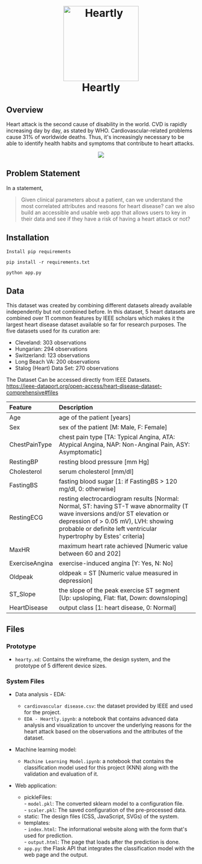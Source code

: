 <h1 align="center">
  <br>
  <a href="https://imgur.com/a/ccj88sU"><img src="https://imgur.com/i6jVtjj.png" title="source: imgur.com" alt="Heartly" width="200" /></a>
  <br>
  Heartly
  <br>
</h1>


## Overview
Heart attack is the second cause of disability in the world. CVD is rapidly increasing day by day, as stated by WHO. Cardiovascular-related problems cause 31% of worldwide deaths. Thus, it's increasingly necessary to be able to identify health habits and symptoms that contribute to heart attacks.

<center><img src='https://i.pinimg.com/originals/87/45/76/874576ebe081d0b3cc15c1a519dcb6c1.gif'></center>


## Problem Statement
In a statement,

> Given clinical parameters about a patient, can we understand the most correlated attributes and reasons for heart disease? can we also build an accessible and usable web app that allows users to key in their data and see if they have a risk of having a heart attack or not?


## Installation

```
Install pip requirements
```

```
pip install -r requirements.txt
```

```
python app.py
```

## Data
This dataset was created by combining different datasets already available independently but not combined before. In this dataset, 5 heart datasets are combined over 11 common features by IEEE scholars which makes it the largest heart disease dataset available so far for research purposes. The five datasets used for its curation are:

- Cleveland: 303 observations
- Hungarian: 294 observations
- Switzerland: 123 observations
- Long Beach VA: 200 observations
- Stalog (Heart) Data Set: 270 observations

The Dataset Can be accessed directly from IEEE Datasets. <br>
https://ieee-dataport.org/open-access/heart-disease-dataset-comprehensive#files

| Feature | Description |
| :- | :- |
| Age | age of the patient [years]
| Sex | sex of the patient [M: Male, F: Female]
| ChestPainType | chest pain type [TA: Typical Angina, ATA: Atypical Angina, NAP: Non-Anginal Pain, ASY: Asymptomatic]
| RestingBP | resting blood pressure [mm Hg]
| Cholesterol | serum cholesterol [mm/dl]
| FastingBS | fasting blood sugar [1: if FastingBS > 120 mg/dl, 0: otherwise]
| RestingECG | resting electrocardiogram results [Normal: Normal, ST: having ST-T wave abnormality (T wave inversions and/or ST elevation or depression of > 0.05 mV), LVH: showing probable or definite left ventricular hypertrophy by Estes' criteria]
| MaxHR | maximum heart rate achieved [Numeric value between 60 and 202]
| ExerciseAngina | exercise-induced angina [Y: Yes, N: No]
| Oldpeak | oldpeak = ST [Numeric value measured in depression]
| ST_Slope | the slope of the peak exercise ST segment [Up: upsloping, Flat: flat, Down: downsloping]
| HeartDisease | output class [1: heart disease, 0: Normal]

## Files

### Prototype
- `hearty.xd`: Contains the wireframe, the design system, and the prototype of 5 different device sizes.

### System Files
- Data analysis - EDA:
	- `cardiovascular disease.csv`: the dataset provided by IEEE and used for the project.
	- `EDA - Heartly.ipynb`: a notebook that contains advanced data analysis and visualization to uncover the underlying reasons for the heart attack based on the observations and the attributes of the dataset.
 
- Machine learning model:
	- `Machine Learning Model.ipynb`: a notebook that contains the classification model used for this project (KNN) along with the validation and evaluation of it.

- Web application:
	- pickleFiles: <br>
	              - `model.pkl`: The converted sklearn model to a configuration file. <br>
	              - `scaler.pkl`: The saved configuration of the pre-processed data.
	- static: The design files (CSS, JavaScript, SVGs) of the system. 
	- templates: <br>
	              - `index.html`: The informational website along with the form that's used for prediction. <br>
	              - `output.html`: The page that loads after the prediction is done.
	- `app.py`: the Flask API that integrates the classification model with the web page and the output. 
